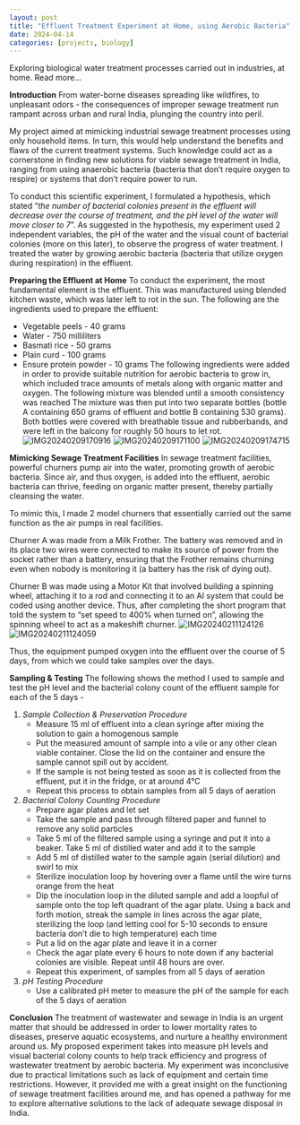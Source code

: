 ```yaml
---
layout: post
title: "Effluent Treatment Experiment at Home, using Aerobic Bacteria"
date: 2024-04-14
categories: [projects, biology]
---
```


Exploring biological water treatment processes carried out in industries, at home. Read more...

**Introduction**
From water-borne diseases spreading like wildfires, to unpleasant odors - the consequences of improper sewage treatment run rampant across urban and rural India, plunging the country into peril. 

My project aimed at mimicking industrial sewage treatment processes using only household items. In turn, this would help understand the benefits and flaws of the current treatment systems. Such knowledge could act as a cornerstone in finding new solutions for viable sewage treatment in India, ranging from using anaerobic bacteria (bacteria that don’t require oxygen to respire) or systems that don’t require power to run.

To conduct this scientific experiment, I formulated a hypothesis, which stated “_the number of bacterial colonies present in the effluent will decrease over the course of treatment, and the pH level of the water will move closer to 7_”. As suggested in the hypothesis, my experiment used 2 independent variables, the pH of the water and the visual count of bacterial colonies (more on this later), to observe the progress of water treatment. I treated the water by growing aerobic bacteria (bacteria that utilize oxygen during respiration) in the effluent.

**Preparing the Effluent at Home**
To conduct the experiment, the most fundamental element is the effluent. This was manufactured using blended kitchen waste, which was later left to rot in the sun. The following are the ingredients used to prepare the effluent:
- Vegetable peels - 40 grams
- Water - 750 milliliters
- Basmati rice - 50 grams
- Plain curd - 100 grams
- Ensure protein powder - 10 grams
The following ingredients were added in order to provide suitable nutrition for aerobic bacteria to grow in, which included trace amounts of metals along with organic matter and oxygen.
The following mixture was blended until a smooth consistency was reached
The mixture was then put into two separate bottles (bottle A containing 650 grams of effluent and bottle B containing 530 grams). Both bottles were covered with breathable tissue and rubberbands, and were left in the balcony for roughly 50 hours to let rot.
![IMG20240209170916](https://github.com/pranoy-mathur/pranoy-mathur.github.io/assets/86551685/c3f34bfd-0cd9-4bac-a159-a537604c1134)
![IMG20240209171100](https://github.com/pranoy-mathur/pranoy-mathur.github.io/assets/86551685/cfab5792-f66f-4b6f-8741-34c0691e5aad)
![IMG20240209174715](https://github.com/pranoy-mathur/pranoy-mathur.github.io/assets/86551685/23f1cc3d-9094-4f4d-8ec8-b67296ca335e)

**Mimicking Sewage Treatment Facilities**
In sewage treatment facilities, powerful churners pump air into the water, promoting growth of aerobic bacteria. Since air, and thus oxygen, is added into the effluent, aerobic bacteria can thrive, feeding on organic matter present, thereby partially cleansing the water.

To mimic this, I made 2 model churners that essentially carried out the same function as the air pumps in real facilities.

Churner A was made from a Milk Frother. The battery was removed and in its place two wires were connected to make its source of power from the socket rather than a battery, ensuring that the Frother remains churning even when nobody is monitoring it (a battery has the risk of dying out).

Churner B was made using a Motor Kit that involved building a spinning wheel, attaching it to a rod and connecting it to an AI system that could be coded using another device. Thus, after completing the short program that told the system to “set speed to 400% when turned on”, allowing the spinning wheel to act as a makeshift churner.
![IMG20240211124126](https://github.com/pranoy-mathur/pranoy-mathur.github.io/assets/86551685/127a42c0-9530-4a0a-a030-491e299a4976)
![IMG20240211124059](https://github.com/pranoy-mathur/pranoy-mathur.github.io/assets/86551685/9254ea78-3042-4967-b610-2e873dc2f95b)

Thus, the equipment pumped oxygen into the effluent over the course of 5 days, from which we could take samples over the days.

**Sampling & Testing**
The following shows the method I used to sample and test the pH level and the bacterial colony count of the effluent sample for each of the 5 days - 
1. _Sample Collection & Preservation Procedure_
   - Measure 15 ml of effluent into a clean syringe after mixing the solution to gain a homogenous sample
   - Put the measured amount of sample into a vile or any other clean viable container. Close the lid on the container and ensure the sample cannot spill out by accident.
   - If the sample is not being tested as soon as it is collected from the effluent, put it in the fridge, or at around 4°C
   - Repeat this process to obtain samples from all 5 days of aeration
2. _Bacterial Colony Counting Procedure_
   - Prepare agar plates and let set
   - Take the sample and pass through filtered paper and funnel to remove any solid particles
   - Take 5 ml of  the filtered sample using a syringe and put it into a beaker. Take 5 ml of distilled water and add it to the sample
   - Add 5 ml of distilled water to the sample again (serial dilution) and swirl to mix
   - Sterilize inoculation loop by hovering over a flame until the wire turns orange from the heat
   - Dip the inoculation loop in the diluted sample and add a loopful of sample onto the top left quadrant of the agar plate. Using a back and forth motion, streak the sample in lines across the agar plate, sterilizing the loop (and letting cool for 5-10 seconds to ensure bacteria don’t die to high temperature) each time
   - Put a lid on the agar plate and leave it in a corner
   - Check the agar plate every 6 hours to note down if any bacterial colonies are visible. Repeat until 48 hours are over.
   - Repeat this experiment, of samples from all 5 days of aeration
3. _pH Testing Procedure_
   - Use a calibrated pH meter to measure the pH of the sample for each of the 5 days of aeration

**Conclusion**
The treatment of wastewater and sewage in India is an urgent matter that should be addressed in order to lower mortality rates to diseases, preserve aquatic ecosystems, and nurture a healthy environment around us. My proposed experiment takes into measure pH levels and visual bacterial colony counts to help track efficiency and progress of wastewater treatment by aerobic bacteria. 
My experiment was inconclusive due to practical limitations such as lack of equipment and certain time restrictions. However, it provided me with a great insight on the functioning of sewage treatment facilities around me, and has opened a pathway for me to explore alternative solutions to the lack of adequate sewage disposal in India.
